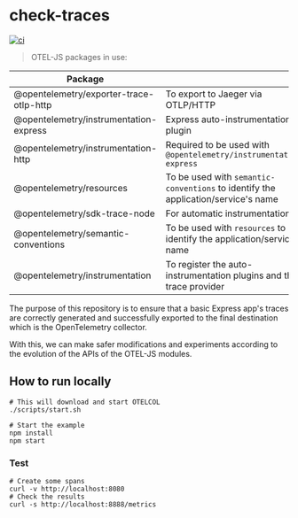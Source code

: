 # check-traces

[![ci](https://github.com/obs-nebula/check-traces/actions/workflows/ci.yml/badge.svg?branch=main)](https://github.com/obs-nebula/check-traces/actions/workflows/ci.yml)

> OTEL-JS packages in use:

| Package |  |
| ----------- | ----------- |
| @opentelemetry/exporter-trace-otlp-http | To export to Jaeger via OTLP/HTTP |
| @opentelemetry/instrumentation-express | Express auto-instrumentation plugin |
| @opentelemetry/instrumentation-http | Required to be used with `@opentelemetry/instrumentation-express` |
| @opentelemetry/resources | To be used with `semantic-conventions` to identify the application/service's name |
| @opentelemetry/sdk-trace-node | For automatic instrumentation |
| @opentelemetry/semantic-conventions | To be used with `resources` to identify the application/service's name |
| @opentelemetry/instrumentation | To register the auto-instrumentation plugins and the trace provider |

The purpose of this repository is to ensure that a basic Express app's traces are correctly generated and successfully exported to the final destination which is the OpenTelemetry collector.

With this, we can make safer modifications and experiments according to the evolution of the APIs of the OTEL-JS modules.

## How to run locally

```console
# This will download and start OTELCOL
./scripts/start.sh

# Start the example
npm install
npm start
```

### Test

```console
# Create some spans
curl -v http://localhost:8080
# Check the results
curl -s http://localhost:8888/metrics
```
